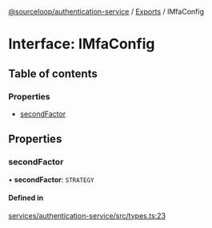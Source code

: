 [@sourceloop/authentication-service](../README.md) / [Exports](../modules.md) / IMfaConfig

# Interface: IMfaConfig

## Table of contents

### Properties

- [secondFactor](IMfaConfig.md#secondfactor)

## Properties

### secondFactor

• **secondFactor**: `STRATEGY`

#### Defined in

[services/authentication-service/src/types.ts:23](https://github.com/sourcefuse/loopback4-microservice-catalog/blob/b93c60ac7/services/authentication-service/src/types.ts#L23)
